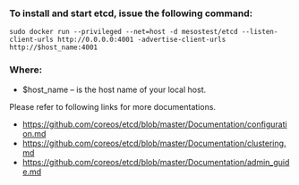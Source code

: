 ### To install and start etcd, issue the following command:

```
sudo docker run --privileged --net=host -d mesostest/etcd --listen-client-urls http://0.0.0.0:4001 -advertise-client-urls http://$host_name:4001
```

### Where:
* $host_name – is the host name of your local host.

Please refer to following links for more documentations.
* https://github.com/coreos/etcd/blob/master/Documentation/configuration.md
* https://github.com/coreos/etcd/blob/master/Documentation/clustering.md
* https://github.com/coreos/etcd/blob/master/Documentation/admin_guide.md

